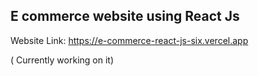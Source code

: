 ## E commerce website using React Js

 Website Link: https://e-commerce-react-js-six.vercel.app

( Currently working on it)